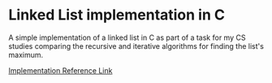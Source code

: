 # Linked List implementation in C

A simple implementation of a linked list in C as part of a task for my CS studies comparing the recursive and iterative algorithms for finding the list's maximum.

[Implementation Reference Link](https://www.tutorialspoint.com/data_structures_algorithms/linked_list_program_in_c.htm)